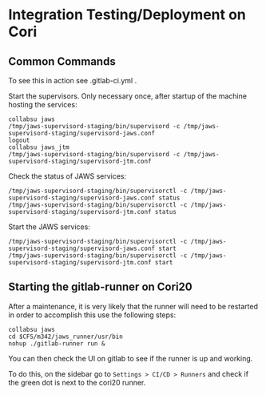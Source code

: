 # Integration Testing/Deployment on Cori

## Common Commands

To see this in action see .gitlab-ci.yml .

Start the supervisors. Only necessary once, after startup of the machine hosting the services: 

    collabsu jaws
    /tmp/jaws-supervisord-staging/bin/supervisord -c /tmp/jaws-supervisord-staging/supervisord-jaws.conf 
    logout
    collabsu jaws_jtm
    /tmp/jaws-supervisord-staging/bin/supervisord -c /tmp/jaws-supervisord-staging/supervisord-jtm.conf

Check the status of JAWS services:

    /tmp/jaws-supervisord-staging/bin/supervisorctl -c /tmp/jaws-supervisord-staging/supervisord-jaws.conf status
    /tmp/jaws-supervisord-staging/bin/supervisorctl -c /tmp/jaws-supervisord-staging/supervisord-jtm.conf status

Start the JAWS services:

    /tmp/jaws-supervisord-staging/bin/supervisorctl -c /tmp/jaws-supervisord-staging/supervisord-jaws.conf start
    /tmp/jaws-supervisord-staging/bin/supervisorctl -c /tmp/jaws-supervisord-staging/supervisord-jtm.conf start

## Starting the gitlab-runner on Cori20
After a maintenance, it is very likely that the runner will need to be restarted
in order to accomplish this use the following steps:

    collabsu jaws
    cd $CFS/m342/jaws_runner/usr/bin
    nohup ./gitlab-runner run &

You can then check the UI on gitlab to see if the runner is up and working.

To do this, on the sidebar go to `Settings > CI/CD > Runners` and check if
the green dot is next to the cori20 runner.
